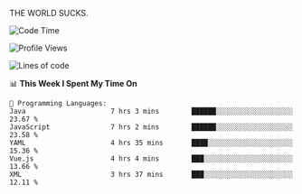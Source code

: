 THE WORLD SUCKS.

<!--START_SECTION:waka-->
![Code Time](http://img.shields.io/badge/Code%20Time-657%20hrs%201%20min-blue)

![Profile Views](http://img.shields.io/badge/Profile%20Views-0-blue)

![Lines of code](https://img.shields.io/badge/From%20Hello%20World%20I%27ve%20Written-2.2%20million%20lines%20of%20code-blue)

📊 **This Week I Spent My Time On** 

```text
💬 Programming Languages: 
Java                     7 hrs 3 mins        ██████░░░░░░░░░░░░░░░░░░░   23.67 % 
JavaScript               7 hrs 2 mins        ██████░░░░░░░░░░░░░░░░░░░   23.58 % 
YAML                     4 hrs 35 mins       ████░░░░░░░░░░░░░░░░░░░░░   15.36 % 
Vue.js                   4 hrs 4 mins        ███░░░░░░░░░░░░░░░░░░░░░░   13.66 % 
XML                      3 hrs 37 mins       ███░░░░░░░░░░░░░░░░░░░░░░   12.11 % 
```


<!--END_SECTION:waka-->
